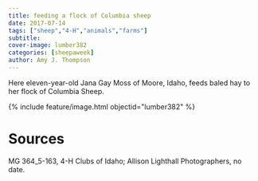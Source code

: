 ```yaml
---
title: feeding a flock of Columbia sheep
date: 2017-07-14
tags: ["sheep","4-H","animals","farms"]
subtitle: 
cover-image: lumber382
categories: [sheepaweek]
author: Amy J. Thompson
---
```


Here eleven-year-old Jana Gay Moss of Moore, Idaho, feeds baled hay to her flock of Columbia Sheep.

{% include feature/image.html objectid="lumber382" %}

# Sources

MG 364_5-163, 4-H Clubs of Idaho; Allison Lighthall Photographers, no date.